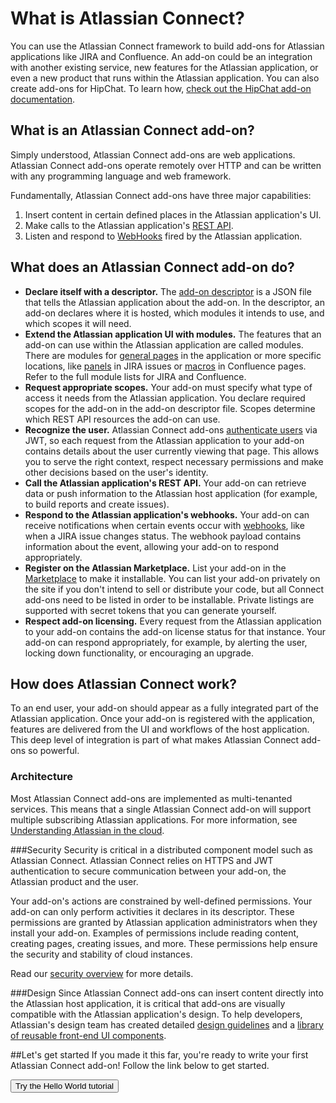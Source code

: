 # What is Atlassian Connect?
You can use the Atlassian Connect framework to build add-ons for Atlassian applications
 like JIRA and Confluence. An add-on could be an integration with another existing service, 
 new features for the Atlassian application, or even a new product that runs within the Atlassian application. 
 You can also create add-ons for HipChat. To learn how, <a href="https://www.hipchat.com/docs/apiv2/addons" 
 target="_blank">check out the HipChat add-on documentation</a>. 

## What is an Atlassian Connect add-on?
Simply understood, Atlassian Connect add-ons are web applications.
Atlassian Connect add-ons operate remotely over HTTP and can be written with any programming
language and web framework.

Fundamentally, Atlassian Connect add-ons have three major capabilities:

1. Insert content in certain defined places in the Atlassian application's UI.
2. Make calls to the Atlassian application's [REST API](../rest-apis/index.html).
3. Listen and respond to [WebHooks](../modules/common/webhook.html) fired by the Atlassian application.


## What does an Atlassian Connect add-on do?
- **Declare itself with a descriptor.** 
The [add-on descriptor](../modules) is a JSON file that tells the Atlassian application about the add-on. 
In the descriptor, an add-on declares where it is hosted, 
which modules it intends to use, and which scopes it will need.
- **Extend the Atlassian application UI with modules.** 
The features that an add-on can use within the Atlassian application are
called modules. 
There are modules for [general pages](../modules/common/page.html) in the application
or more specific locations, like [panels](../modules/common/web-panel.html) in JIRA issues
or [macros](../modules/confluence/dynamic-content-macro.html) in Confluence pages. 
Refer to the full module lists for JIRA and Confluence.
- **Request appropriate scopes.** Your add-on must specify what type of access it needs from the Atlassian
application. You declare required scopes for the add-on in the add-on descriptor file. Scopes determine which REST API
resources the add-on can use.
- **Recognize the user.** Atlassian Connect add-ons [authenticate users](../modules/authentication.html) via JWT, 
so each request from the Atlassian application to your add-on contains
details about the user currently viewing that page. 
This allows you to serve the right context,
respect necessary permissions and make other decisions based on the user's identity.
- **Call the Atlassian application's REST API.** Your add-on can retrieve
data or push information to the Atlassian host application 
(for example, to build reports and create issues). 
- **Respond to the Atlassian application's webhooks.** Your add-on can receive notifications
when certain events occur with [webhooks](../modules/common/webhook.html),
like when a JIRA issue changes status. 
The webhook payload contains information about the
event, allowing your add-on to respond appropriately.
- **Register on the Atlassian Marketplace.** List your add-on in the 
[Marketplace](https://marketplace.atlassian.com) to make it installable. 
You can list your add-on privately on the site if you don't intend to sell or distribute your code, 
but all Connect add-ons need to be listed in order to be installable. 
Private listings are supported with secret tokens that you can generate yourself.
- **Respect add-on licensing.** Every request from the Atlassian application to your add-on contains the add-on license
status for that instance. Your add-on can respond appropriately, for example, by alerting the user, locking down
functionality, or encouraging an upgrade.


## How does Atlassian Connect work?
To an end user, your add-on should appear 
as a fully integrated part of the Atlassian application.
Once your add-on is registered with the application,
features are delivered from the UI and workflows of the host application. This deep level of integration is part of what makes 
Atlassian Connect add-ons so powerful.

<div id="architecture-graphic"></div>

### Architecture
Most Atlassian Connect add-ons are implemented as multi-tenanted services. This means that a
single Atlassian Connect add-on will support multiple subscribing Atlassian applications. For more information,
see [Understanding Atlassian in the cloud](../concepts/cloud-development.html).

###Security
Security is critical in a distributed component model such as Atlassian Connect. Atlassian Connect relies on
HTTPS and JWT authentication to secure communication between your add-on, the Atlassian product and the user.

Your add-on's actions are constrained by well-defined permissions. 
Your add-on can only perform activities it declares in its descriptor. 
These permissions are granted by Atlassian application administrators
when they install your add-on. Examples of permissions include
reading content, creating pages, creating issues, and more. 
These permissions help ensure the
security and stability of cloud instances.

Read our [security overview](../concepts/security.html) for more details.

###Design
Since Atlassian Connect add-ons can insert content directly
into the Atlassian host application, it is critical that add-ons
are visually compatible with the Atlassian application's design.
To help developers, Atlassian's design team has created detailed 
[design guidelines](https://developer.atlassian.com/design/latest/)
and a [library of reusable front-end UI components](https://docs.atlassian.com/aui/latest/).

##Let's get started
If you made it this far, you're ready to write your first Atlassian Connect add-on! Follow the link below to get started.
<div class="index-button">
<a href="../guides/getting-started.html"><button class="primary-cta aui-button aui-button-primary">Try the Hello World tutorial</button></a>
</div>